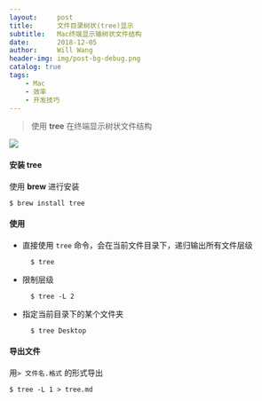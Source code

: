```yaml
---
layout:     post
title:      文件目录树状(tree)显示
subtitle:   Mac终端显示输树状文件结构
date:       2018-12-05
author:     Will Wang
header-img: img/post-bg-debug.png
catalog: true
tags:
    - Mac
    - 效率
    - 开发技巧
---
```


> 使用 **tree** 在终端显示树状文件结构

![](https://ww4.sinaimg.cn/large/006tKfTcgy1fdhotefcb5j315s0ugjwk.jpg)

#### 安装 tree
使用 **brew** 进行安装

	$ brew install tree

#### 使用
- 直接使用 `tree` 命令，会在当前文件目录下，递归输出所有文件层级
	
		$ tree

- 限制层级

		$ tree -L 2

- 指定当前目录下的某个文件夹

		$ tree Desktop
	
#### 导出文件  
用`> 文件名.格式` 的形式导出

	$ tree -L 1 > tree.md